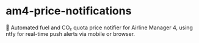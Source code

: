 # am4-price-notifications
🔔 Automated fuel and CO₂ quota price notifier for Airline Manager 4, using ntfy for real-time push alerts via mobile or browser.

